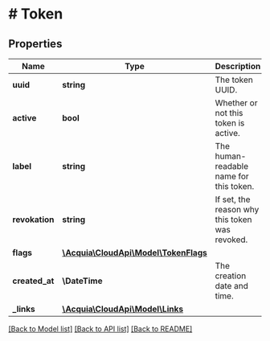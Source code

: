 # # Token

## Properties

Name | Type | Description | Notes
------------ | ------------- | ------------- | -------------
**uuid** | **string** | The token UUID. |
**active** | **bool** | Whether or not this token is active. |
**label** | **string** | The human-readable name for this token. |
**revokation** | **string** | If set, the reason why this token was revoked. |
**flags** | [**\Acquia\CloudApi\Model\TokenFlags**](TokenFlags.md) |  |
**created_at** | **\DateTime** | The creation date and time. |
**_links** | [**\Acquia\CloudApi\Model\Links**](Links.md) |  |

[[Back to Model list]](../../README.md#models) [[Back to API list]](../../README.md#endpoints) [[Back to README]](../../README.md)
